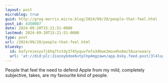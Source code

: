 ```yaml
---
layout: post
microblog: true
guid: http://greg-morris.micro.blog/2024/09/20/people-that-feel.html
post_id: 4350087
date: 2024-09-20T15:21:51-0000
lastmod: 2024-09-20T15:21:51-0000
type: post
url: /2024/09/20/people-that-feel.html
bluesky:
  id: bafyreievyx7j6hq7tstdy3745yquvfefa3dbwe2mou4ho6mi56uarwaary
  url: 'at://did:plc:2iozoybdoe6vtplhp4mgzawn/app.bsky.feed.post/3l4lugtlj222s'
---
```

People that feel the need to defend Apple from my mild, completely subjective, takes, are my favourite kind of people. 
